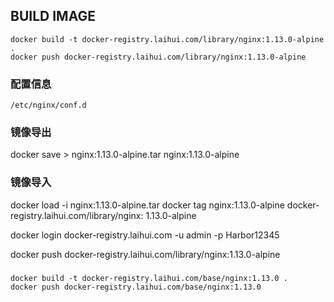 ## BUILD IMAGE

```linux
docker build -t docker-registry.laihui.com/library/nginx:1.13.0-alpine .
docker push docker-registry.laihui.com/library/nginx:1.13.0-alpine
```
###     配置信息
    /etc/nginx/conf.d

### 镜像导出

docker save > nginx:1.13.0-alpine.tar nginx:1.13.0-alpine

### 镜像导入

docker load -i nginx:1.13.0-alpine.tar docker tag nginx:1.13.0-alpine docker-registry.laihui.com/library/nginx:
1.13.0-alpine

docker login docker-registry.laihui.com -u admin -p Harbor12345

docker push docker-registry.laihui.com/library/nginx:1.13.0-alpine

###     
```linux
docker build -t docker-registry.laihui.com/base/nginx:1.13.0 .
docker push docker-registry.laihui.com/base/nginx:1.13.0
```
